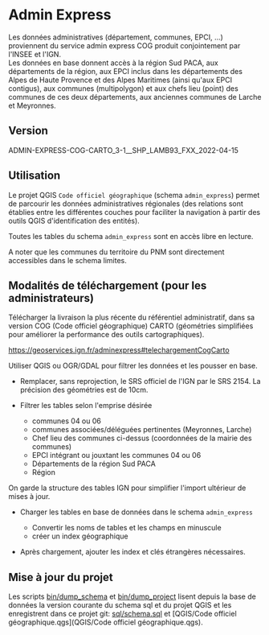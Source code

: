 # Admin Express

Les données administratives (département, communes, EPCI, ...) proviennent du service admin express COG produit conjointement par l'INSEE et l'IGN.  
Les données en base donnent accès à la région Sud PACA, aux départements de la région, aux EPCI inclus dans les départements des Alpes de Haute Provence et des Alpes Maritimes (ainsi qu'aux EPCI contigus), aux communes (multipolygon) et aux chefs lieu (point) des communes de ces deux départements, aux anciennes communes de Larche et Meyronnes.

## Version

ADMIN-EXPRESS-COG-CARTO_3-1\_\_SHP_LAMB93_FXX_2022-04-15

## Utilisation

Le projet QGIS `Code officiel géographique` (schema `admin_express`) permet de parcourir les données administratives régionales (des relations sont établies entre les différentes couches pour faciliter la navigation à partir des outils QGIS d'identification des entités).

Toutes les tables du schema `admin_express` sont en accès libre en lecture.

A noter que les communes du territoire du PNM sont directement accessibles dans le schema limites.

## Modalités de téléchargement (pour les administrateurs)

Télécharger la livraison la plus récente du référentiel administratif, dans sa version COG (Code officiel géographique) CARTO (géométries simplifiées pour améliorer la performance des outils cartographiques).

https://geoservices.ign.fr/adminexpress#telechargementCogCarto

Utiliser QGIS ou OGR/GDAL pour filtrer les données et les pousser en base.

- Remplacer, sans reprojection, le SRS officiel de l'IGN par le SRS 2154. La précision des géométries est de 10cm.

- Filtrer les tables selon l'emprise désirée

  - communes 04 ou 06
  - communes associées/déléguées pertinentes (Meyronnes, Larche)
  - Chef lieu des communes ci-dessus (coordonnées de la mairie des communes)
  - EPCI intégrant ou jouxtant les communes 04 ou 06
  - Départements de la région Sud PACA
  - Région

On garde la structure des tables IGN pour simplifier l'import ultérieur de mises à jour.

- Charger les tables en base de données dans le schema `admin_express`

  - Convertir les noms de tables et les champs en minuscule
  - créer un index géographique

- Après chargement, ajouter les index et clés étrangères nécessaires.

## Mise à jour du projet

Les scripts [bin/dump_schema](bin/dump_schema) et [bin/dump_project](bin/dump_project) lisent depuis la base de données la version courante du schema sql et du projet QGIS et les enregistrent dans ce projet git: [sql/schema.sql](sql/schema.sql) et [QGIS/Code officiel géographique.qgs](QGIS/Code officiel géographique.qgs).

